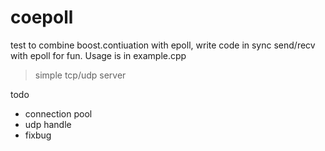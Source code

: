 # coepoll
test to combine boost.contiuation with epoll, write code in sync send/recv with epoll for fun. Usage is in example.cpp

> simple tcp/udp server

todo

- connection pool
- udp handle 
- fixbug
